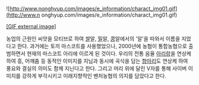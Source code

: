 ![http://www.nonghyup.com/images/e_information/charact_img01.gif](http://www.n
onghyup.com/images/e_information/charact_img01.gif)

[[GIF external
image]](http://www.nonghyup.com/images/e_information/charact_img01.gif)

농업의 근원인 씨앗을 모티브로 하여 [쌀](%EC%8C%80.md)알, [밀](%EB%B0%80.md)알,
[콩](%EC%BD%A9.md)알에서의 '알'을 따와서 이름을 지었다고 한다. 과거에는 토끼 마스코트를 사용했었으나, 2000년에
농협이 통합농협으로 출범하면서 현재의 마스코트 아리에 이르게 된 것이다. 우리의 전통 음율
[아리랑](%EC%95%84%EB%A6%AC%EB%9E%91.md)을 연상케하여 흥, 어깨춤 등 동적인 이미지를 지님과 동시에 곡식을
담는 [항아리](%ED%95%AD%EC%95%84%EB%A6%AC.md)도 연상케 하여 풍요와 결실의 의미도 함께 지닌다고 한다.
그리고 머리 위에 달린 V자를 통해 사이버 이미지를 강하게 부각시키고 미래지향적인 벤처농협의 의지를 담았다고 한다.

